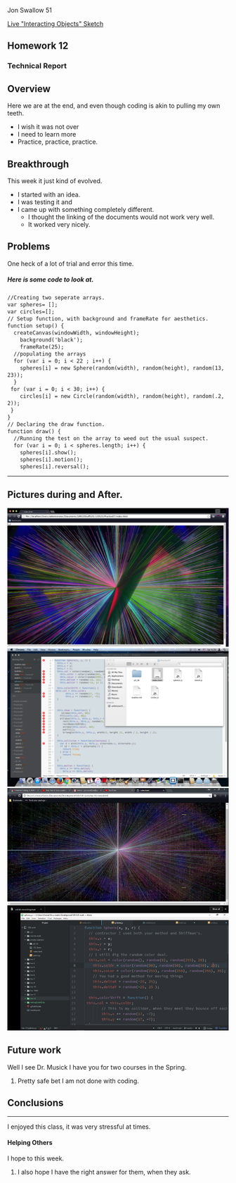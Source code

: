 Jon Swallow 51

[Live "Interacting Objects" Sketch](https://jonswallow.github.io/120-work/hw-12/)


## Homework 12
### Technical Report
## Overview
Here we are at the end, and even though coding is akin to pulling my own teeth.
  - I wish it was not over
  - I need to learn more
  - Practice, practice, practice.
## Breakthrough
This week it just kind of evolved.
  - I started with an idea.
  - I was testing it and
  - I came up with something completely different.
    - I thought the linking of the documents would not work very well.
    - It worked very nicely.
## Problems
One heck of a lot of trial and error this time.
##### Here is some code to look at.
```
//Creating two seperate arrays.
var spheres= [];
var circles=[];
// Setup function, with background and frameRate for aesthetics.
function setup() {
  createCanvas(windowWidth, windowHeight);
    background('black');
    frameRate(25);
  //populating the arrays
  for (var i = 0; i < 22 ; i++) {
    spheres[i] = new Sphere(random(width), random(height), random(13, 23));
  }
 for (var i = 0; i < 30; i++) {
    circles[i] = new Circle(random(width), random(height), random(.2, 2));
 }
}
// Declaring the draw function.
function draw() {
  //Running the test on the array to weed out the usual suspect.
  for (var i = 0; i < spheres.length; i++) {
    spheres[i].show();
    spheres[i].motion();
    spheres[i].reversal();
```
---
## Pictures during and After.
![Mac one with Brackets](images/macOne.png)
![Mac Results](images/macTwo.png)
![Final Results Windows](images/windows.png)

## Future work
Well I see Dr. Musick I have you for two courses in the Spring.
  1. Pretty safe bet I am not done with coding.

## Conclusions
---
I enjoyed this class, it was very stressful at times.
#### Helping Others
I hope to this week.
  1. I also hope I have the right answer for them, when they ask.
